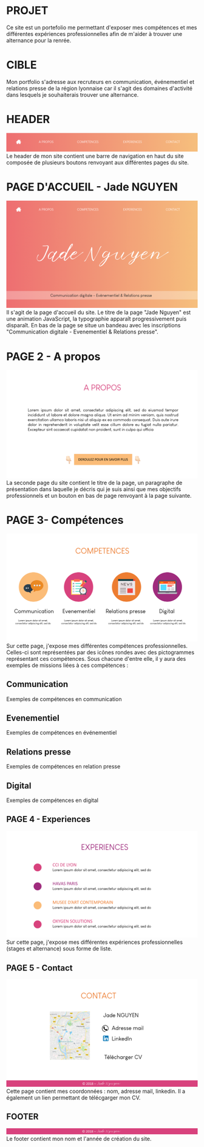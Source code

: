 # PROJET
Ce site est un portefolio me permettant d'exposer mes compétences et mes différentes expériences professionnelles afin de m'aider à trouver une alternance pour la renrée.

# CIBLE
Mon portfolio s'adresse aux recruteurs en communication, événementiel et relations presse de la région lyonnaise car il s'agit des domaines d'activité dans lesquels je  souhaiterais trouver une alternance.

# HEADER
![header](img/maquette/header.png)
Le header de mon site contient une barre de navigation en haut du site composée de plusieurs boutons renvoyant aux différentes pages du site.

 
# PAGE D'ACCUEIL - Jade NGUYEN
![page1](img/maquette/page1.png)
Il s'agit de la page d'accueil du site.
Le titre de la page "Jade Nguyen" est une animation JavaScript, la typographie apparaît progressivement puis disparaît.
En bas de la page se situe un bandeau avec les inscriptions "Communication digitale - Evenementiel & Relations presse".

# PAGE 2 - A propos
![page2](img/maquette/page2.png)
La seconde page du site contient le titre de la page, un paragraphe de présentation dans laquelle je décris qui je suis ainsi que mes objectifs professionnels et un bouton en bas de page renvoyant à la page suivante.

# PAGE 3- Compétences
![page3](img/maquette/page3.png)
Sur cette page, j'expose mes différentes compétences professionnelles.
Celles-ci sont représentées par des icônes rondes avec des pictogrammes représentant ces compétences. Sous chacune d'entre elle, il y aura des exemples de missions liées à ces compétences :

## Communication
Exemples de compétences en communication
## Evenementiel
Exemples de compétences en événementiel
## Relations presse
Exemples de compétences en relation presse
## Digital
Exemples de compétences en digital

## PAGE 4 - Experiences 
![page4](img/maquette/page4.png)
Sur cette page, j'expose mes différentes expériences professionnelles (stages et alternance) sous forme de liste.

## PAGE 5 - Contact
![page5](img/maquette/page5.png)
Cette page contient mes coordonnées : nom, adresse mail, linkedin.
Il a également un lien permettant de télécgarger mon CV.

## FOOTER
![footer](img/maquette/footer.png)
Le footer contient mon nom et l'année de création du site.